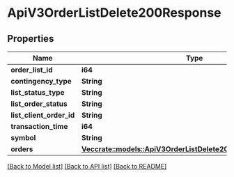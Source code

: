 # ApiV3OrderListDelete200Response

## Properties

Name | Type | Description | Notes
------------ | ------------- | ------------- | -------------
**order_list_id** | **i64** |  | 
**contingency_type** | **String** |  | 
**list_status_type** | **String** |  | 
**list_order_status** | **String** |  | 
**list_client_order_id** | **String** |  | 
**transaction_time** | **i64** |  | 
**symbol** | **String** |  | 
**orders** | [**Vec<crate::models::ApiV3OrderListDelete200ResponseOrdersInner>**](_api_v3_orderList_delete_200_response_orders_inner.md) |  | 

[[Back to Model list]](../README.md#documentation-for-models) [[Back to API list]](../README.md#documentation-for-api-endpoints) [[Back to README]](../README.md)


